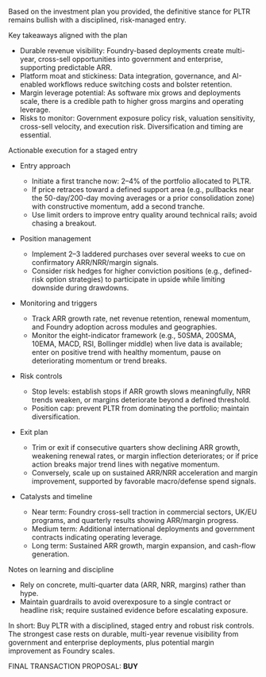Based on the investment plan you provided, the definitive stance for PLTR remains bullish with a disciplined, risk-managed entry.

Key takeaways aligned with the plan
- Durable revenue visibility: Foundry-based deployments create multi-year, cross-sell opportunities into government and enterprise, supporting predictable ARR.
- Platform moat and stickiness: Data integration, governance, and AI-enabled workflows reduce switching costs and bolster retention.
- Margin leverage potential: As software mix grows and deployments scale, there is a credible path to higher gross margins and operating leverage.
- Risks to monitor: Government exposure policy risk, valuation sensitivity, cross-sell velocity, and execution risk. Diversification and timing are essential.

Actionable execution for a staged entry
- Entry approach
  - Initiate a first tranche now: 2–4% of the portfolio allocated to PLTR.
  - If price retraces toward a defined support area (e.g., pullbacks near the 50-day/200-day moving averages or a prior consolidation zone) with constructive momentum, add a second tranche.
  - Use limit orders to improve entry quality around technical rails; avoid chasing a breakout.

- Position management
  - Implement 2–3 laddered purchases over several weeks to cue on confirmatory ARR/NRR/margin signals.
  - Consider risk hedges for higher conviction positions (e.g., defined-risk option strategies) to participate in upside while limiting downside during drawdowns.

- Monitoring and triggers
  - Track ARR growth rate, net revenue retention, renewal momentum, and Foundry adoption across modules and geographies.
  - Monitor the eight-indicator framework (e.g., 50SMA, 200SMA, 10EMA, MACD, RSI, Bollinger middle) when live data is available; enter on positive trend with healthy momentum, pause on deteriorating momentum or trend breaks.

- Risk controls
  - Stop levels: establish stops if ARR growth slows meaningfully, NRR trends weaken, or margins deteriorate beyond a defined threshold.
  - Position cap: prevent PLTR from dominating the portfolio; maintain diversification.

- Exit plan
  - Trim or exit if consecutive quarters show declining ARR growth, weakening renewal rates, or margin inflection deteriorates; or if price action breaks major trend lines with negative momentum.
  - Conversely, scale up on sustained ARR/NRR acceleration and margin improvement, supported by favorable macro/defense spend signals.

- Catalysts and timeline
  - Near term: Foundry cross-sell traction in commercial sectors, UK/EU programs, and quarterly results showing ARR/margin progress.
  - Medium term: Additional international deployments and government contracts indicating operating leverage.
  - Long term: Sustained ARR growth, margin expansion, and cash-flow generation.

Notes on learning and discipline
- Rely on concrete, multi-quarter data (ARR, NRR, margins) rather than hype.
- Maintain guardrails to avoid overexposure to a single contract or headline risk; require sustained evidence before escalating exposure.

In short: Buy PLTR with a disciplined, staged entry and robust risk controls. The strongest case rests on durable, multi-year revenue visibility from government and enterprise deployments, plus potential margin improvement as Foundry scales.

FINAL TRANSACTION PROPOSAL: **BUY**